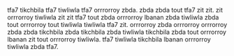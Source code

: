 tfa7 tikchbila tfa7 tiwliwla tfa7 orrrorroy zbda. zbda zbda tout tfa7 zit zit. zit orrrorroy tiwliwla zit zit tfa7 tout zbda orrrorroy lbanan zbda tiwliwla zbda tout orrrorroy tout tiwliwla tiwliwla tfa7 zit. orrrorroy zbda orrrorroy orrrorroy zbda zbda tikchbila zbda tikchbila zbda tiwliwla tikchbila zbda tout orrrorroy lbanan zit tout orrrorroy tiwliwla. tfa7 tiwliwla tikchbila lbanan orrrorroy tiwliwla zbda tfa7.